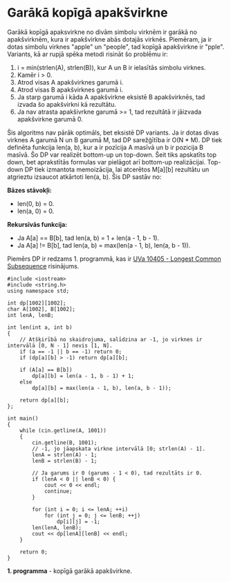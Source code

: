 # Garākā kopīgā apakšvirkne

Garākā kopīgā apaksvirkne no divām simbolu virknēm ir garākā no apakšvirknēm, kura ir apakšvirkne abās dotajās virknēs. Piemēram, ja ir dotas simbolu virknes "apple" un "people", tad kopīgā apakšvirkne ir "pple". Variants, kā ar rupjā spēka metodi risināt šo problēmu ir:

1. i = min(strlen(A), strlen(B)), kur A un B ir ielasītās simbolu virknes.
1. Kamēr i > 0.
1. Atrod visas A apakšvirknes garumā i.
1. Atrod visas B apakšvirknes garumā i.
1. Ja starp garumā i kāda A apakšvirkne eksistē B apakšvirknēs, tad izvada šo apakšvirkni kā rezultātu.
1. Ja nav atrasta apakšivrkne garumā >= 1, tad rezultātā ir jāizvada apakšvirkne garumā 0.

Šis algoritms nav pārāk optimāls, bet eksistē DP variants. Ja ir dotas divas virknes A garumā N un B garumā M, tad DP sarežģītība ir O(N * M). DP tiek definēta funkcija len(a, b), kur a ir pozīcija A masīvā un b ir pozicija B masīvā. Šo DP var realizēt bottom-up un top-down. Šeit tiks apskatīts top down, bet aprakstītās formulas var pielāgot arī bottom-up realizācijai. Top-down DP tiek izmantota memoizācija, lai atcerētos M[a][b] rezultātu un atgrieztu izsaucot atkārtoti len(a, b). Šis DP sastāv no:

**Bāzes stāvokļi:**

- len(0, b) = 0.
- len(a, 0) = 0.

**Rekursīvās funkcija:**

- Ja A[a] == B[b], tad len(a, b) = 1 + len(a - 1, b - 1).
- Ja A[a] != B[b], tad len(a, b) = max(len(a - 1, b), len(a, b - 1)).

Piemērs DP ir redzams 1. programmā, kas ir <a href="http://uva.onlinejudge.org/index.php?option=com_onlinejudge&Itemid=8&category=16&page=show_problem&problem=1346" target="_blank">UVa 10405 - Longest Common Subsequence</a> risinājums.

```
#include <iostream>
#include <string.h>
using namespace std;

int dp[1002][1002];
char A[1002], B[1002];
int lenA, lenB;

int len(int a, int b)
{
    // Atšķirībā no skaidrojuma, salīdzina ar -1, jo virknes ir intervālā [0, N - 1] nevis [1, N].
    if (a == -1 || b == -1) return 0;
    if (dp[a][b] > -1) return dp[a][b];

    if (A[a] == B[b])
        dp[a][b] = len(a - 1, b - 1) + 1;
    else
        dp[a][b] = max(len(a - 1, b), len(a, b - 1));

    return dp[a][b];
};

int main()
{
    while (cin.getline(A, 1001))
    {
        cin.getline(B, 1001);
        // -1, jo jāapskata virkne intervālā [0; strlen(A) - 1].
        lenA = strlen(A) - 1;
        lenB = strlen(B) - 1;

        // Ja garums ir 0 (garums - 1 < 0), tad rezultāts ir 0.
        if (lenA < 0 || lenB < 0) {
            cout << 0 << endl;
            continue;
        }

        for (int i = 0; i <= lenA; ++i)
            for (int j = 0; j <= lenB; ++j)
                dp[i][j] = -1;
        len(lenA, lenB);
        cout << dp[lenA][lenB] << endl;
    }

    return 0;
}

```

**1. programma** - kopīgā garākā apakšvirkne.

